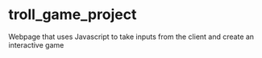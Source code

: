 # troll_game_project
Webpage that uses Javascript to take inputs from the client and create an interactive game
